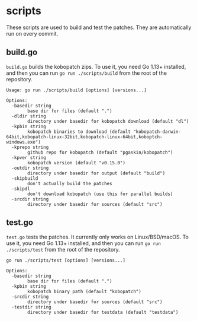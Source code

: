 # scripts
These scripts are used to build and test the patches. They are automatically run on every commit.

## build.go
`build.go` builds the kobopatch zips. To use it, you need Go 1.13+ installed, and then you can run `go run ./scripts/build` from the root of the repository.

```
Usage: go run ./scripts/build [options] [versions...]

Options:
  -basedir string
        base dir for files (default ".")
  -dldir string
        directory under basedir for kobopatch download (default "dl")
  -kpbin string
        kobopatch binaries to download (default "kobopatch-darwin-64bit,kobopatch-linux-32bit,kobopatch-linux-64bit,koboptch-windows.exe")
  -kprepo string
        github repo for kobopatch (default "pgaskin/kobopatch")
  -kpver string
        kobopatch version (default "v0.15.0")
  -outdir string
        directory under basedir for output (default "build")
  -skipbuild
        don't actually build the patches
  -skipdl
        don't download kobopatch (use this for parallel builds)
  -srcdir string
        directory under basedir for sources (default "src")
```

## test.go
`test.go` tests the patches. It currently only works on Linux/BSD/macOS. To use it, you need Go 1.13+ installed, and then you can run `go run ./scripts/test` from the root of the repository.

```
go run ./scripts/test [options] [versions...]

Options:
  -basedir string
        base dir for files (default ".")
  -kpbin string
        kobopatch binary path (default "kobopatch")
  -srcdir string
        directory under basedir for sources (default "src")
  -testdir string
        directory under basedir for testdata (default "testdata")
```